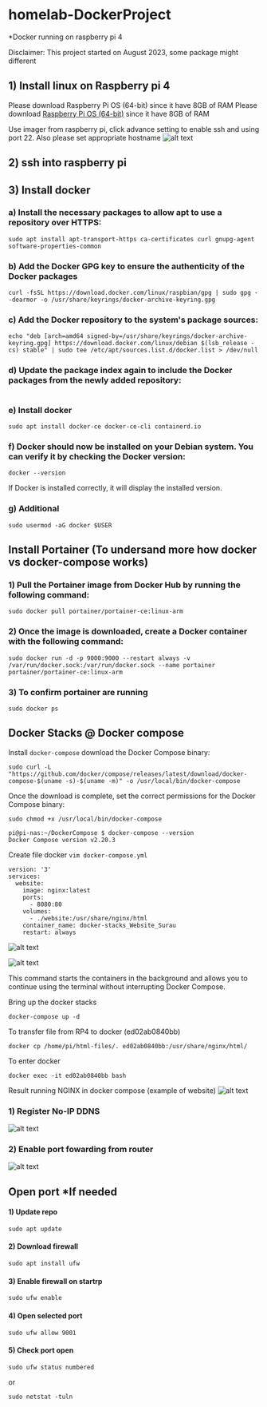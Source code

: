 # homelab-DockerProject
*Docker running on raspberry pi 4

Disclaimer: This project started on August 2023, some package might different 

## 1) Install linux on Raspberry pi 4
Please download Raspberry Pi OS (64-bit) since it have 8GB of RAM
Please download [Raspberry Pi OS (64-bit)](https://www.raspberrypi.com/software/operating-systems/) since it have 8GB of RAM

Use imager from raspberry pi, click advance setting to enable ssh and using port 22.
Also please set appropriate hostname
![alt text](img/1.jpg)

## 2) ssh into raspberry pi
## 3) Install docker
### a) Install the necessary packages to allow apt to use a repository over HTTPS:
```sudo apt update
sudo apt install apt-transport-https ca-certificates curl gnupg-agent software-properties-common
```

### b) Add the Docker GPG key to ensure the authenticity of the Docker packages
```
curl -fsSL https://download.docker.com/linux/raspbian/gpg | sudo gpg --dearmor -o /usr/share/keyrings/docker-archive-keyring.gpg

```

### c) Add the Docker repository to the system's package sources:
```
echo "deb [arch=amd64 signed-by=/usr/share/keyrings/docker-archive-keyring.gpg] https://download.docker.com/linux/debian $(lsb_release -cs) stable" | sudo tee /etc/apt/sources.list.d/docker.list > /dev/null
```

### d) Update the package index again to include the Docker packages from the newly added repository:
```sudo apt update
```

### e) Install docker
```
sudo apt install docker-ce docker-ce-cli containerd.io
```

### f) Docker should now be installed on your Debian system. You can verify it by checking the Docker version:
```
docker --version
```

If Docker is installed correctly, it will display the installed version.

### g) Additional
```
sudo usermod -aG docker $USER
```



## Install Portainer (To undersand more how docker vs docker-compose works)
### 1) Pull the Portainer image from Docker Hub by running the following command:
```
sudo docker pull portainer/portainer-ce:linux-arm
```
### 2) Once the image is downloaded, create a Docker container with the following command:
```
sudo docker run -d -p 9000:9000 --restart always -v /var/run/docker.sock:/var/run/docker.sock --name portainer portainer/portainer-ce:linux-arm
```
### 3) To confirm portainer are running
```
sudo docker ps
```

## Docker Stacks @ Docker compose

Install ```docker-compose```
download the Docker Compose binary:
```
sudo curl -L "https://github.com/docker/compose/releases/latest/download/docker-compose-$(uname -s)-$(uname -m)" -o /usr/local/bin/docker-compose
```
 Once the download is complete, set the correct permissions for the Docker Compose binary:
 ```
sudo chmod +x /usr/local/bin/docker-compose
```

```
pi@pi-nas:~/DockerCompose $ docker-compose --version
Docker Compose version v2.20.3
```
Create file docker ``` vim docker-compose.yml ```

```
version: '3'
services:
  website:
    image: nginx:latest
    ports:
      - 8080:80
    volumes:
      - ./website:/usr/share/nginx/html
    container_name: docker-stacks_Website_Surau
    restart: always

```

![alt text](img/2.JPG)

![alt text](img/3.JPG)



This command starts the containers in the background and allows you to continue using the terminal without interrupting Docker Compose.

Bring up the docker stacks
```
docker-compose up -d
```

To transfer file from RP4 to docker (ed02ab0840bb)
```
docker cp /home/pi/html-files/. ed02ab0840bb:/usr/share/nginx/html/
```

To enter docker
```
docker exec -it ed02ab0840bb bash
```

Result running NGINX in docker compose (example of website)
![alt text](img/4.png)


### 1) Register No-IP DDNS
![alt text](img/5.png)
### 2) Enable port fowarding from router
![alt text](img/6.png)


## Open port *If needed

#### 1) Update repo
```
sudo apt update
```

#### 2) Download firewall
```
sudo apt install ufw
```

#### 3) Enable firewall on startrp
```
sudo ufw enable
```

#### 4) Open selected port
```
sudo ufw allow 9001
```

#### 5) Check port open
```
sudo ufw status numbered
```
or 
```
sudo netstat -tuln
```
